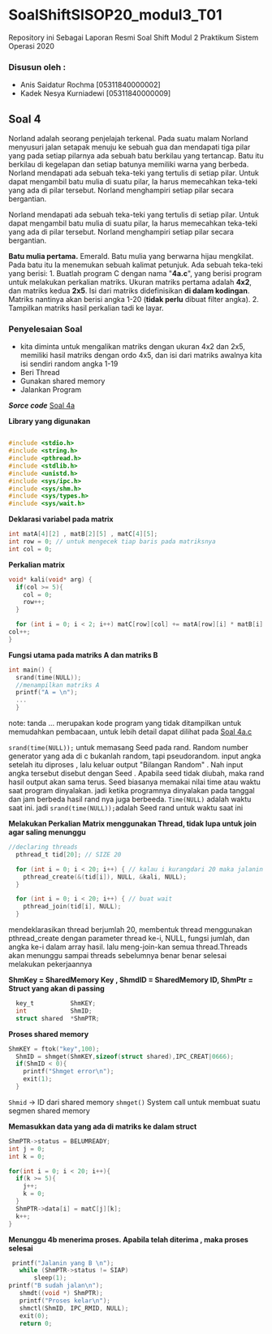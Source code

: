 # SoalShiftSISOP20_modul3_T01
Repository ini Sebagai Laporan Resmi Soal Shift Modul 2 Praktikum Sistem Operasi 2020

### Disusun oleh :
- Anis Saidatur Rochma [05311840000002] 
- Kadek Nesya Kurniadewi [05311840000009]

## Soal 4

Norland adalah seorang penjelajah terkenal. Pada suatu malam Norland menyusuri jalan setapak menuju ke sebuah gua dan mendapati tiga pilar yang pada setiap pilarnya ada sebuah batu berkilau yang tertancap. Batu itu berkilau di kegelapan dan setiap batunya memiliki warna yang berbeda. Norland mendapati ada sebuah teka-teki yang tertulis di setiap pilar. Untuk dapat mengambil batu mulia di suatu pilar, Ia harus memecahkan teka-teki yang ada di pilar tersebut. Norland menghampiri setiap pilar secara bergantian.

Norland mendapati ada sebuah teka-teki yang tertulis di setiap pilar. Untuk dapat mengambil batu mulia di suatu pilar, Ia harus memecahkan teka-teki yang ada di pilar tersebut. Norland menghampiri setiap pilar secara bergantian.

**Batu mulia pertama.** Emerald. Batu mulia yang berwarna hijau mengkilat. Pada batu itu Ia menemukan sebuah kalimat petunjuk. Ada sebuah teka-teki yang berisi: 1. Buatlah program C dengan nama "**4a.c**", yang berisi program untuk melakukan perkalian matriks. Ukuran matriks pertama adalah **4x2**, dan matriks kedua **2x5**. Isi dari matriks didefinisikan **di dalam kodingan**. Matriks nantinya akan berisi angka 1-20 (**tidak perlu** dibuat filter angka). 2. Tampilkan matriks hasil perkalian tadi ke layar.

### Penyelesaian Soal
- kita diminta untuk mengalikan matriks dengan ukuran 4x2 dan 2x5, memiliki hasil matriks dengan ordo 4x5, dan isi dari matriks awalnya kita isi sendiri random angka 1-19
- Beri Thread
- Gunakan shared memory
- Jalankan Program

***Sorce code***  [Soal 4a](https://github.com/anissaidatur/SoalShiftSISOP20_modul3_T01/blob/master/soal4/4a.c)

**Library yang digunakan**

```c

#include <stdio.h>
#include <string.h>
#include <pthread.h>
#include <stdlib.h>
#include <unistd.h>
#include <sys/ipc.h>
#include <sys/shm.h>
#include <sys/types.h>
#include <sys/wait.h>
```

**Deklarasi variabel pada matrix**
```c
int matA[4][2] , matB[2][5] , matC[4][5];
int row = 0; // untuk mengecek tiap baris pada matriksnya
int col = 0;
```

**Perkalian matrix**
```c
void* kali(void* arg) {
  if(col >= 5){
    col = 0;
    row++;
  }

  for (int i = 0; i < 2; i++) matC[row][col] += matA[row][i] * matB[i][col]; // Hasil kali matrix a dan b dijumlah ke matrix
col++;
}
```

**Fungsi utama pada matriks A dan matriks B**
```c
int main() {
  srand(time(NULL));
  //menampilkan matriks A
  printf("A = \n");
  ... 
  }
```
note: tanda ... merupakan kode program yang tidak ditampilkan untuk memudahkan pembacaan, untuk lebih detail dapat dilihat pada [Soal 4a.c](https://github.com/anissaidatur/SoalShiftSISOP20_modul3_T01/blob/master/soal4/4a.c)

`srand(time(NULL));` untuk memasang Seed pada rand. Random number generator yang ada di c bukanlah random, tapi pseudorandom. input angka setelah itu diproses , lalu keluar output "Bilangan Random" . Nah input angka tersebut disebut dengan Seed . Apabila seed tidak diubah, maka rand hasil output akan sama terus. 
Seed biasanya memakai nilai time atau waktu saat program dinyalakan. jadi ketika programnya dinyalakan pada tanggal dan jam berbeda hasil rand nya juga berbeeda. 
`Time(NULL)` adalah waktu saat ini. jadi `srand(time(NULL));`adalah Seed rand untuk waktu saat ini

**Melakukan Perkalian Matrix menggunakan Thread, tidak lupa untuk join agar saling menunggu**
```c
//declaring threads
  pthread_t tid[20]; // SIZE 20

  for (int i = 0; i < 20; i++) { // kalau i kurangdari 20 maka jalanin fungsi kali
    pthread_create(&(tid[i]), NULL, &kali, NULL);
  }

  for (int i = 0; i < 20; i++) { // buat wait
    pthread_join(tid[i], NULL);
  }
```
mendeklarasikan thread berjumlah 20, membentuk thread menggunakan pthread_create dengan parameter thread ke-i, NULL, fungsi jumlah, dan angka ke-i dalam array hasil. lalu meng-join-kan semua thread.Threads akan menunggu sampai threads sebelumnya benar benar selesai melakukan pekerjaannya

**ShmKey = SharedMemory Key , ShmdID = SharedMemory ID,  ShmPtr = Struct yang akan di passing**
```c
  key_t          ShmKEY;
  int            ShmID;
  struct shared  *ShmPTR;
```

**Proses shared memory**
```c
ShmKEY = ftok("key",100);
  ShmID = shmget(ShmKEY,sizeof(struct shared),IPC_CREAT|0666);
  if(ShmID < 0){
    printf("Shmget error\n");
    exit(1);
  }
```
`Shmid` → ID dari shared memory
`shmget()` System call untuk membuat suatu segmen shared memory 

**Memasukkan data yang ada di matriks ke dalam struct**
```c
ShmPTR->status = BELUMREADY;
int j = 0;
int k = 0;

for(int i = 0; i < 20; i++){
  if(k >= 5){
    j++;
    k = 0;
  }
  ShmPTR->data[i] = matC[j][k];
  k++;
}
```

**Menunggu 4b menerima proses. Apabila telah diterima , maka proses selesai**
```c
 printf("Jalanin yang B \n");
   while (ShmPTR->status != SIAP)
       sleep(1);
printf("B sudah jalan\n");
   shmdt((void *) ShmPTR);
   printf("Proses kelar\n");
   shmctl(ShmID, IPC_RMID, NULL);
   exit(0);
   return 0;
```
